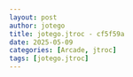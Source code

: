 ```yaml
---
layout: post
author: jotego
title: jotego.jtroc - cf5f59a
date: 2025-05-09
categories: [Arcade, jtroc]
tags: [jotego.jtroc]
---
```


